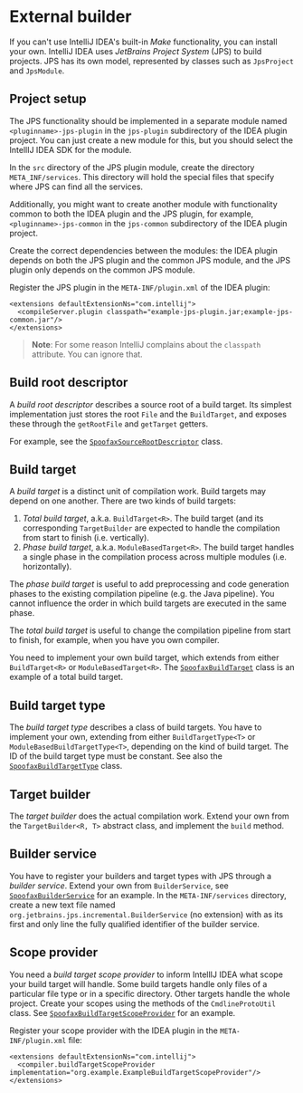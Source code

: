 # External builder

If you can't use IntelliJ IDEA's built-in _Make_ functionality, you can install your own. IntelliJ IDEA uses _JetBrains Project System_ (JPS) to build projects. JPS has its own model, represented by classes such as `JpsProject` and `JpsModule`.


## Project setup
The JPS functionality should be implemented in a separate module named `<pluginname>-jps-plugin` in the `jps-plugin` subdirectory of the IDEA plugin project. You can just create a new module for this, but you should select the IntellIJ IDEA SDK for the module.

In the `src` directory of the JPS plugin module, create the directory `META_INF/services`. This directory will hold the special files that specify where JPS can find all the services.

Additionally, you might want to create another module with functionality common to both the IDEA plugin and the JPS plugin, for example, `<pluginname>-jps-common` in the `jps-common` subdirectory of the IDEA plugin project.

Create the correct dependencies between the modules: the IDEA plugin depends on both the JPS plugin and the common JPS module, and the JPS plugin only depends on the common JPS module.

Register the JPS plugin in the `META-INF/plugin.xml` of the IDEA plugin:

    <extensions defaultExtensionNs="com.intellij">
      <compileServer.plugin classpath="example-jps-plugin.jar;example-jps-common.jar"/>
    </extensions>
    
> **Note**: For some reason IntelliJ complains about the `classpath` attribute. You can ignore that.


## Build root descriptor
A _build root descriptor_ describes a source root of a build target. Its simplest implementation just stores the root `File` and the `BuildTarget`, and exposes these through the `getRootFile` and `getTarget` getters.

For example, see the [`SpoofaxSourceRootDescriptor`](#) class.


## Build target
A _build target_ is a distinct unit of compilation work. Build targets may depend on one another. There are two kinds of build targets:

1. _Total build target_, a.k.a. `BuildTarget<R>`. The build target (and its corresponding `TargetBuilder` are expected to handle the compilation from start to finish (i.e. vertically). 
2. _Phase build target_, a.k.a. `ModuleBasedTarget<R>`. The build target handles a single phase in the compilation process across multiple modules (i.e. horizontally).

The _phase build target_ is useful to add preprocessing and code generation phases to the existing compilation pipeline (e.g. the Java pipeline). You cannot influence the order in which build targets are executed in the same phase.

The _total build target_ is useful to change the compilation pipeline from start to finish, for example, when you have you own compiler.

You need to implement your own build target, which extends from either `BuildTarget<R>` or `ModuleBasedTarget<R>`. The [`SpoofaxBuildTarget`](#) class is an example of a total build target.


## Build target type
The _build target type_ describes a class of build targets. You have to implement your own, extending from either `BuildTargetType<T>` or `ModuleBasedBuildTargetType<T>`, depending on the kind of build target. The ID of the build target type must be constant. See also the [`SpoofaxBuildTargetType`](#) class.


## Target builder
The _target builder_ does the actual compilation work. Extend your own from the `TargetBuilder<R, T>` abstract class, and implement the `build` method.


## Builder service
You have to register your builders and target types with JPS through a _builder service_. Extend your own from `BuilderService`, see [`SpoofaxBuilderService`](#) for an example. In the `META-INF/services` directory, create a new text file named `org.jetbrains.jps.incremental.BuilderService` (no extension) with as its first and only line the fully qualified identifier of the builder service.


## Scope provider
You need a _build target scope provider_ to inform IntellIJ IDEA what scope your build target will handle. Some build targets handle only files of a particular file type or in a specific directory. Other targets handle the whole project. Create your scopes using the methods of the `CmdlineProtoUtil` class. See [`SpoofaxBuildTargetScopeProvider`](#) for an example.

Register your scope provider with the IDEA plugin in the `META-INF/plugin.xml` file:

    <extensions defaultExtensionNs="com.intellij">
      <compiler.buildTargetScopeProvider implementation="org.example.ExampleBuildTargetScopeProvider"/>
    </extensions>



